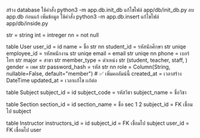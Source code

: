สร้าง database ใช้คำสั่ง python3 -m app.db.init_db แก้ไขไฟล์ app/db/init_db.py ลบ app.db ก่อนแก้
เพิ่มข้อมูล       ใช้คำสั่ง python3 -m app.db.insert  แก้ไขไฟล์ app/db/inside.py

str = string
int = intreger
nn = not null

table User
    user_id       = id
    name          = ชื่อ str nn
    student_id    = รหัสนักศึกษา str uniqe
    employee_id   = รหัสพนักงาน str uniqe
    email         = email str uniqe nn
    phone         = เบอร์โทร str
    major         = สาขา str
    member_type   = ตำเหน่ง str (student, teacher, staff, )
    gender        = เพศ str
    password_hash = รหัส str nn
    role          = Column(String, nullable=False, default="member")   # ✅ เพิ่มคอลัมน์นี้
    created_at    = เวลาสร้าง DateTime
    updated_at    = เวลาเเก้ไข เเก้ต่อ

table Subject 
    subject_id   = id
    subject_code = รหัสวิชา
    subject_name = ชื่อวิชา

table Section
    section_id   = id
    section_name = ชื่อ sec 1 2 
    subject_id   = FK เชื่อมไป subject

table Instructor
    instructors_id   = id
    subject_id       = FK เชื่อมไป subject
    user_id          = FK เชื่อมไป user